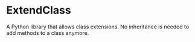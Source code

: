# ExtendClass
A Python library that allows class extensions. No inheritance is needed to add methods to a class anymore.
